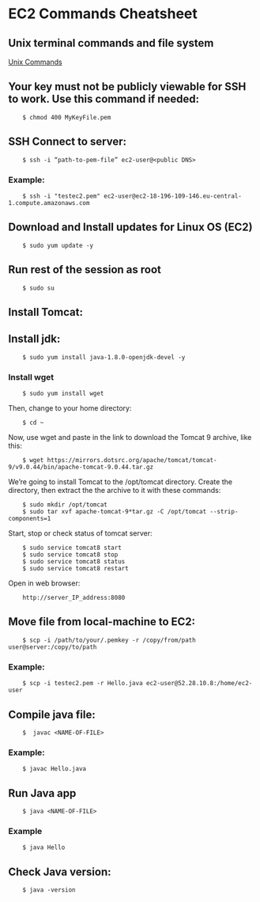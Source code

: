 
<!-- JS use if these pages are used as githubpages. can be deleted if used elsewhere -->
<script src="https://code.jquery.com/jquery-3.2.1.min.js"></script>
<script src="script.js"></script>


# EC2 Commands Cheatsheet

## Unix terminal commands and file system
[Unix Commands](unix_commands.md)

## Your key must not be publicly viewable for SSH to work. Use this command if needed:

```
	$ chmod 400 MyKeyFile.pem
```

## SSH Connect to server:

```
	$ ssh -i “path-to-pem-file” ec2-user@<public DNS>
```

### Example:

```
	$ ssh -i "testec2.pem" ec2-user@ec2-18-196-109-146.eu-central-1.compute.amazonaws.com
```

## Download and Install updates for Linux OS (EC2)

```
	$ sudo yum update -y
```

## Run rest of the session as root

```
	$ sudo su
```

## Install Tomcat:

## Install jdk:
```
	$ sudo yum install java-1.8.0-openjdk-devel -y
```

### Install wget

```
	$ sudo yum install wget
```

Then, change to your home directory:    

```
	$ cd ~
```
Now, use wget and paste in the link to download the Tomcat 9 archive, like this:
```
	$ wget https://mirrors.dotsrc.org/apache/tomcat/tomcat-9/v9.0.44/bin/apache-tomcat-9.0.44.tar.gz

```

We’re going to install Tomcat to the /opt/tomcat directory. Create the directory, then extract the the archive to it with these commands:

```
	$ sudo mkdir /opt/tomcat
	$ sudo tar xvf apache-tomcat-9*tar.gz -C /opt/tomcat --strip-components=1
```


Start, stop or check status of tomcat server:

```
	$ sudo service tomcat8 start
	$ sudo service tomcat8 stop
	$ sudo service tomcat8 status
	$ sudo service tomcat8 restart
```

Open in web browser:

```
	http://server_IP_address:8080
```

## Move file from local-machine to EC2:
```
	$ scp -i /path/to/your/.pemkey -r /copy/from/path user@server:/copy/to/path
```


### Example: 
```
	$ scp -i testec2.pem -r Hello.java ec2-user@52.28.10.8:/home/ec2-user
```

## Compile java file:

```	
	$  javac <NAME-OF-FILE>
```
### Example: 
```
	$ javac Hello.java
```
## Run Java app
```
	$ java <NAME-OF-FILE>
```
### Example
```
	$ java Hello
```

## Check Java version:
```
	$ java -version
```

